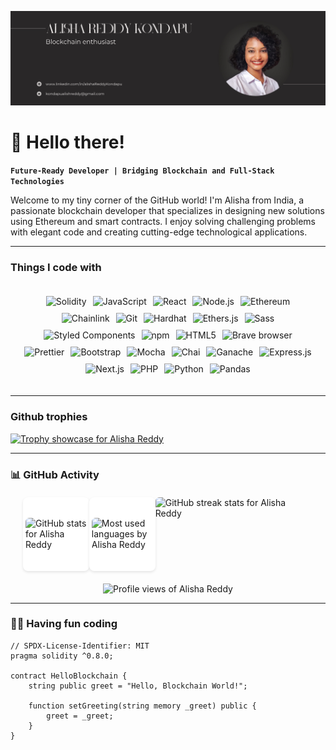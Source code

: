 ![Developer](https://github.com/Alisha-Reddy/Alisha-Reddy/blob/main/Github.png)
# 👋 Hello there! 

**`Future-Ready Developer | Bridging Blockchain and Full-Stack Technologies`**

Welcome to my tiny corner of the GitHub world! I'm Alisha from India, a passionate blockchain developer that specializes in designing new solutions using Ethereum and smart contracts. I enjoy solving challenging problems with elegant code and creating cutting-edge technological applications.

---

### Things I code with


<div align="center" style="display: flex; flex-wrap: wrap; justify-content: center; gap: 10px; padding: 20px; max-width: 1200px; margin: auto;">
  <img src="https://img.shields.io/badge/Solidity-3C3C3D?style=for-the-badge&logo=solidity&logoColor=white" alt="Solidity" />
  <img src="https://img.shields.io/badge/JavaScript-F7DF1E?style=for-the-badge&logo=javascript&logoColor=black" alt="JavaScript" />
  <img src="https://img.shields.io/badge/React-61DAFB?style=for-the-badge&logo=react&logoColor=black" alt="React" />
  <img src="https://img.shields.io/badge/Node.js-339933?style=for-the-badge&logo=node.js&logoColor=white" alt="Node.js" /> 
  <img src="https://img.shields.io/badge/Ethereum-3C3C3D?style=for-the-badge&logo=ethereum&logoColor=white" alt="Ethereum" />
  <img src="https://img.shields.io/badge/Chainlink-375BD2?style=for-the-badge&logo=chainlink&logoColor=white" alt="Chainlink" />
  <img src="https://img.shields.io/badge/Git-F05032?style=for-the-badge&logo=git&logoColor=white" alt="Git" />
  <img src="https://img.shields.io/badge/Hardhat-FF9000?style=for-the-badge&logo=hardhat&logoColor=black" alt="Hardhat" />
  <img src="https://img.shields.io/badge/Ethers.js-6E85B7?style=for-the-badge&logo=ethers.js&logoColor=white" alt="Ethers.js" />
  <img src="https://img.shields.io/badge/Sass-CC6699?style=for-the-badge&logo=sass&logoColor=white" alt="Sass" />
  <img src="https://img.shields.io/badge/Styled_Components-db7092?style=for-the-badge&logo=styled-components&logoColor=white" alt="Styled Components" />
  <img src="https://img.shields.io/badge/NPM-CB3837?style=for-the-badge&logo=npm&logoColor=white" alt="npm" />
  <img src="https://img.shields.io/badge/HTML5-E34F26?style=for-the-badge&logo=html5&logoColor=white" alt="HTML5" />
  <img src="https://img.shields.io/badge/Brave_Browser-FB542B?style=for-the-badge&logo=brave&logoColor=white" alt="Brave browser" />
  <img src="https://img.shields.io/badge/Prettier-F7B93E?style=for-the-badge&logo=prettier&logoColor=white" alt="Prettier" />
  <img src="https://img.shields.io/badge/Bootstrap-7952B3?style=for-the-badge&logo=bootstrap&logoColor=white" alt="Bootstrap" />
  <img src="https://img.shields.io/badge/Mocha-8D6748?style=for-the-badge&logo=mocha&logoColor=white" alt="Mocha" />
  <img src="https://img.shields.io/badge/Chai-A30701?style=for-the-badge&logo=chai&logoColor=white" alt="Chai" />
  <img src="https://img.shields.io/badge/Ganache-E4A101?style=for-the-badge&logo=ganache&logoColor=white" alt="Ganache" />
  <img src="https://img.shields.io/badge/Express.js-404D59?style=for-the-badge&logo=express&logoColor=white" alt="Express.js" />
  <img src="https://img.shields.io/badge/Next.js-000000?style=for-the-badge&logo=next.js&logoColor=white" alt="Next.js" />
  <img src="https://img.shields.io/badge/PHP-777BB4?style=for-the-badge&logo=php&logoColor=white" alt="PHP" />
  <img src="https://img.shields.io/badge/Python-3776AB?style=for-the-badge&logo=python&logoColor=white" alt="Python" />
  <img src="https://img.shields.io/badge/Pandas-150458?style=for-the-badge&logo=pandas&logoColor=white" alt="Pandas" />
</div>



---

### Github trophies
  <p>
    <a href="https://github.com/ryo-ma/github-profile-trophy" target="_blank" rel="noopener noreferrer">
      <img src="https://github-profile-trophy.vercel.app/?username=alisha-reddy" alt="Trophy showcase for Alisha Reddy" />
    </a>
  </p>

---

### 📊 GitHub Activity

<!-- GitHub Stats, Most Used Languages, and Streak Stats -->
<div style="display: flex; justify-content: center; margin: 20px;">
  <!-- GitHub Stats Card -->
  <div style="background-color: white; border-radius: 8px; box-shadow: 0 2px 4px rgba(0, 0, 0, 0.1); padding: 4px; width: 180px; height: 110px; display: flex; justify-content: center; align-items: center;">
    <img src="https://github-readme-stats.vercel.app/api?username=alisha-reddy&show_icons=true&locale=en&theme=transparent" alt="GitHub stats for Alisha Reddy" style="width: 100%; height: auto; border-radius: 6px;" />
  </div>

  <!-- Most Used Languages Card -->
  <div style="background-color: white; border-radius: 8px; box-shadow: 0 2px 4px rgba(0, 0, 0, 0.1); padding: 4px; width: 180px; height: 110px; display: flex; justify-content: center; align-items: center;">
    <img src="https://github-readme-stats.vercel.app/api/top-langs?username=alisha-reddy&show_icons=true&locale=en&layout=compact&theme=transparent" alt="Most used languages by Alisha Reddy" style="width: 100%; height: auto; border-radius: 6px;" />
  </div>

  <!-- GitHub Streak Stats Card -->
  
  <img src="https://github-readme-streak-stats.herokuapp.com/?user=alisha-reddy&theme=transparent" alt="GitHub streak stats for Alisha Reddy" style="width: 100%; height: auto; border-radius: 6px;" />
  
</div>

<!-- Profile Views Counter -->
<div align="center" style="margin-top: 10px;">
  <p>
    <img src="https://komarev.com/ghpvc/?username=alisha-reddy&label=Profile%20views&color=0e75b6&style=flat" alt="Profile views of Alisha Reddy" />
  </p>
</div>





---

### 👩‍💻 Having fun coding

```solidity
// SPDX-License-Identifier: MIT
pragma solidity ^0.8.0;

contract HelloBlockchain {
    string public greet = "Hello, Blockchain World!";

    function setGreeting(string memory _greet) public {
        greet = _greet;
    }
}

```

